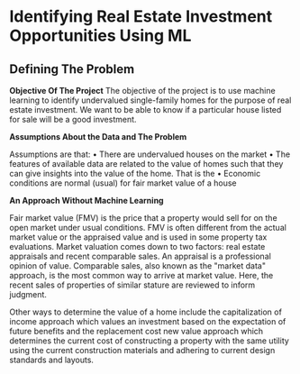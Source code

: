 # Identifying Real Estate Investment Opportunities Using ML

## Defining The Problem

**Objective Of The Project**
The objective of the project is to use machine learning to identify undervalued single-family homes for the purpose of real estate investment. We want to be able to know if a particular house listed for sale will be a good investment.

**Assumptions About the Data and The Problem**

Assumptions are that:
•	There are undervalued houses on the market
•	The features of available data are related to the value of homes such that they can give insights into the value of the home. That is the 
•	Economic conditions are normal (usual) for fair market value of a house

**An Approach Without Machine Learning**

Fair market value (FMV) is the price that a property would sell for on the open market under usual conditions. FMV is often different from the actual market value or the appraised value and is used in some property tax evaluations. Market valuation comes down to two factors: real estate appraisals and recent comparable sales. 
An appraisal is a professional opinion of value. Comparable sales, also known as the "market data" approach, is the most common way to arrive at market value. Here, the recent sales of properties of similar stature are reviewed to inform judgment. 

Other ways to determine the value of a home include the capitalization of income approach which values an investment based on the expectation of future benefits and the replacement cost new value approach which determines the current cost of constructing a property with the same utility using the current construction materials and adhering to current design standards and layouts.
